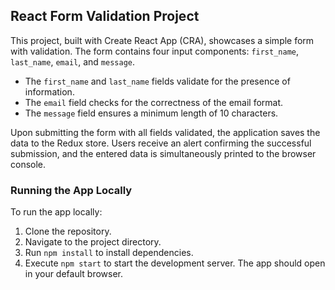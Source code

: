 ## React Form Validation Project

This project, built with Create React App (CRA), showcases a simple form with validation. The form contains four input components: `first_name`, `last_name`, `email`, and `message`. 

- The `first_name` and `last_name` fields validate for the presence of information.
- The `email` field checks for the correctness of the email format.
- The `message` field ensures a minimum length of 10 characters. 

Upon submitting the form with all fields validated, the application saves the data to the Redux store. Users receive an alert confirming the successful submission, and the entered data is simultaneously printed to the browser console.

### Running the App Locally

To run the app locally:

1. Clone the repository.
2. Navigate to the project directory.
3. Run `npm install` to install dependencies.
4. Execute `npm start` to start the development server. The app should open in your default browser.